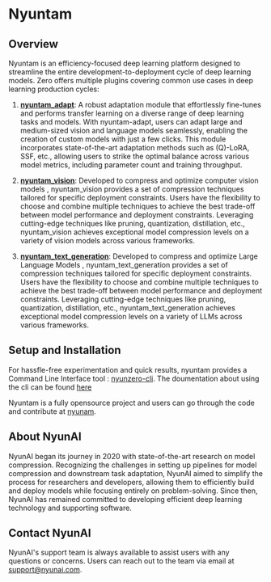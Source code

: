 # Nyuntam

## Overview

Nyuntam is an efficiency-focused deep learning platform designed to streamline the entire development-to-deployment cycle of deep learning models. Zero offers multiple plugins covering common use cases in deep learning production cycles:

1. **[nyuntam_adapt](./nyuntam_adapt/index.md)**: A robust adaptation module that effortlessly fine-tunes and performs transfer learning on a diverse range of deep learning tasks and models. With nyuntam-adapt, users can adapt large and medium-sized vision and language models seamlessly, enabling the creation of custom models with just a few clicks. This module incorporates state-of-the-art adaptation methods such as (Q)-LoRA, SSF, etc., allowing users to strike the optimal balance across various model metrics, including parameter count and training throughput.

2. **[nyuntam_vision](./nyuntam_vision/index.md)**: Developed to compress and optimize computer vision models , nyuntam_vision provides a set of compression techniques tailored for specific deployment constraints. Users have the flexibility to choose and combine multiple techniques to achieve the best trade-off between model performance and deployment constraints. Leveraging cutting-edge techniques like pruning, quantization, distillation, etc., nyuntam_vision achieves exceptional model compression levels on a variety of vision models across various frameworks.

3. **[nyuntam_text_generation](./nyuntam_text_generation/index.md)**:  Developed to compress and optimize Large Language Models , nyuntam_text_generation provides a set of compression techniques tailored for specific deployment constraints. Users have the flexibility to choose and combine multiple techniques to achieve the best trade-off between model performance and deployment constraints. Leveraging cutting-edge techniques like pruning, quantization, distillation, etc., nyuntam_text_generation achieves exceptional model compression levels on a variety of LLMs across various frameworks.


## Setup and Installation

For hassfle-free experimentation and quick results, nyuntam provides a Command Line Interface tool : [nyunzero-cli](https://github.com/nyunAI/nyunzero-cli). The doumentation about using the cli can be found [here](./nyunzero_cli.md)

Nyuntam is a fully opensource project and users can go through the code and contribute at [nyunam](https://github.com/nyunAI/nyuntam).

## About NyunAI

NyunAI began its journey in 2020 with state-of-the-art research on model compression. Recognizing the challenges in setting up pipelines for model compression and downstream task adaptation, NyunAI aimed to simplify the process for researchers and developers, allowing them to efficiently build and deploy models while focusing entirely on problem-solving. Since then, NyunAI has remained committed to developing efficient deep learning technology and supporting software.

## Contact NyunAI

NyunAI's support team is always available to assist users with any questions or concerns. Users can reach out to the team via email at [support@nyunai.com](mailto:support@nyunai.com).